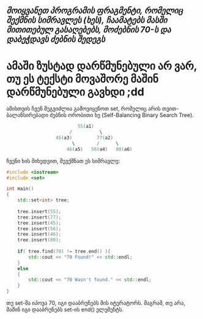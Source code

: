 _**მოიყვანეთ პროგრამის ფრაგმენტი, რომელიც შექმნის სიმრავლეს (ხეს), ჩაამატებს მასში მითითებულ გასაღებებს, მოძებნის 70-ს და დაბეჭდავს ძებნის შედეგს**_
---------------------------------------------------------
# ამაში ზუსტად დარწმუნებული არ ვარ, თუ ეს ტექსტი მოვაშორე მაშინ დარწმუნებული გავხდი ;dd

ამისთვის ჩვენ შეგვიძლია გამოვიყენოთ set, რომელიც არის თვით-ბალანსირებადი ძებნის ორობითი ხე (Self-Balancing Binary Search Tree).

```cpp
                          55(a1)
                       /          \
                  45(a3)         77(a2)
                        \        /      \
                      46(a5)   56(a4)   80(a6)
```

ჩვენი ხის მიხედვით, შევქმნათ ეს სიმრავლე:

```cpp
#include <iostream>
#include <set>

int main()
{
    std::set<int> tree;
    
    tree.insert(55);
    tree.insert(77);
    tree.insert(45);
    tree.insert(56);
    tree.insert(46);
    tree.insert(80);
    
    if( tree.find(70) != tree.end() ){
        std::cout << "70 Found!" << std::endl;   
    }
    else
    {
        std::cout << "70 Wasn't found." << std::endl;       
    }
}
```

თუ set-მა იპოვა 70, იგი დააბრუნებს მის იტერატორს. მაგრამ, თუ არა, მაშინ იგი დააბრუნებს set-ის end() ელემენტს.
